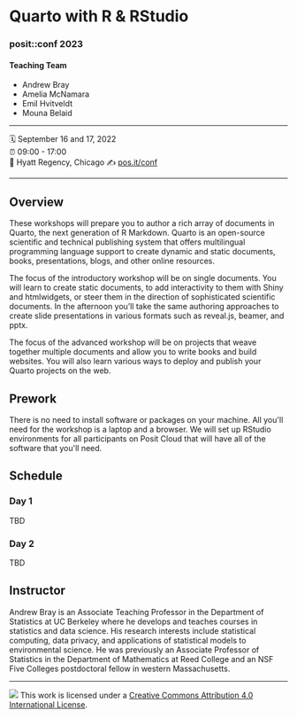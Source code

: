 Quarto with R & RStudio
================

### posit::conf 2023

#### Teaching Team

- Andrew Bray
- Amelia McNamara
- Emil Hvitveldt
- Mouna Belaid

-----

:spiral_calendar: September 16 and 17, 2022  
:alarm_clock:     09:00 - 17:00  
:hotel:           Hyatt Regency, Chicago
:writing_hand:    [pos.it/conf](http://pos.it/conf)

-----

## Overview

These workshops will prepare you to author a rich array of documents in Quarto, the next generation of R Markdown. Quarto is an open-source scientific and technical publishing system that offers multilingual programming language support to create dynamic and static documents, books, presentations, blogs, and other online resources.

The focus of the introductory workshop will be on single documents. You will learn to create static documents, to add interactivity to them with Shiny and htmlwidgets, or steer them in the direction of sophisticated scientific documents. In the afternoon you’ll take the same authoring approaches to create slide presentations in various formats such as reveal.js, beamer, and pptx.

The focus of the advanced workshop will be on projects that weave together multiple documents and allow you to write books and build websites. You will also learn various ways to deploy and publish your Quarto projects on the web.

## Prework

There is no need to install software or packages on your machine. All you'll need for the workshop is a laptop and a browser. We will set up RStudio environments for all participants on Posit Cloud that will have all of the software that you'll need.

## Schedule

### Day 1

TBD

### Day 2

TBD

## Instructor

Andrew Bray is an Associate Teaching Professor in the Department of Statistics at UC Berkeley where he develops and teaches courses in statistics and data science. His research interests include statistical computing, data privacy, and applications of statistical models to environmental science. He was previously an Associate Professor of Statistics in the Department of Mathematics at Reed College and an NSF Five Colleges postdoctoral fellow in western Massachusetts.

-----

![](https://i.creativecommons.org/l/by/4.0/88x31.png) This work is
licensed under a [Creative Commons Attribution 4.0 International
License](https://creativecommons.org/licenses/by/4.0/).
